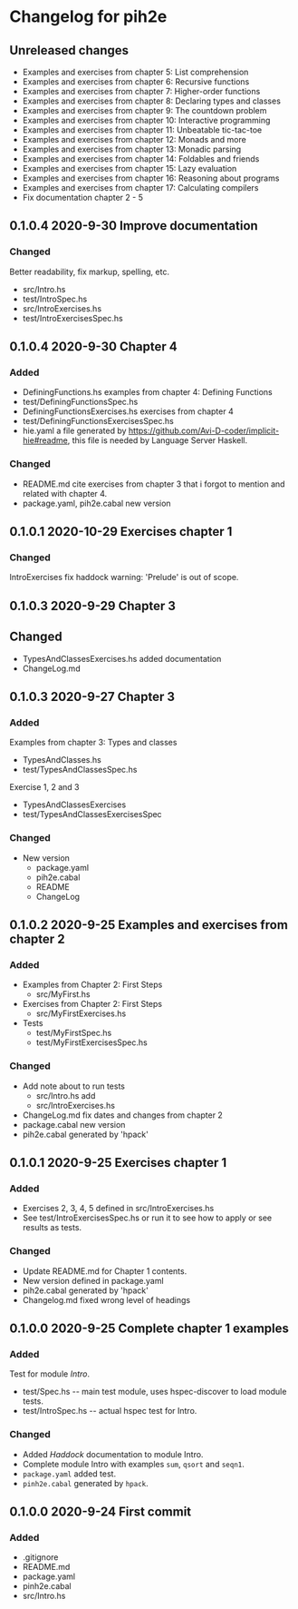 # Changelog for pih2e

## Unreleased changes

* Examples and exercises from chapter 5: List comprehension
* Examples and exercises from chapter 6: Recursive functions
* Examples and exercises from chapter 7: Higher-order functions
* Examples and exercises from chapter 8: Declaring types and classes
* Examples and exercises from chapter 9: The countdown problem
* Examples and exercises from chapter 10: Interactive programming
* Examples and exercises from chapter 11: Unbeatable tic-tac-toe
* Examples and exercises from chapter 12: Monads and more
* Examples and exercises from chapter 13: Monadic parsing
* Examples and exercises from chapter 14: Foldables and friends
* Examples and exercises from chapter 15: Lazy evaluation
* Examples and exercises from chapter 16: Reasoning about programs
* Examples and exercises from chapter 17: Calculating compilers
* Fix documentation chapter 2 - 5


## 0.1.0.4 2020-9-30 Improve documentation

### Changed

Better readability, fix markup, spelling, etc.

* src/Intro.hs
* test/IntroSpec.hs 
* src/IntroExercises.hs
* test/IntroExercisesSpec.hs

## 0.1.0.4 2020-9-30  Chapter 4

### Added

* DefiningFunctions.hs examples from chapter 4: Defining Functions
* test/DefiningFunctionsSpec.hs
* DefiningFunctionsExercises.hs exercises from chapter 4
* test/DefiningFunctionsExercisesSpec.hs
* hie.yaml a file generated by <https://github.com/Avi-D-coder/implicit-hie#readme>,
  this file is needed by Language Server Haskell.

### Changed 

* README.md cite exercises from chapter 3 that i forgot to mention and 
  related with chapter 4.
* package.yaml, pih2e.cabal new version

## 0.1.0.1 2020-10-29 Exercises chapter 1

### Changed
IntroExercises fix haddock warning: 'Prelude' is out of scope.

## 0.1.0.3 2020-9-29  Chapter 3

## Changed
* TypesAndClassesExercises.hs added documentation
* ChangeLog.md

## 0.1.0.3 2020-9-27  Chapter 3

### Added

Examples from chapter 3: Types and classes
* TypesAndClasses.hs
* test/TypesAndClassesSpec.hs

Exercise 1, 2 and 3
* TypesAndClassesExercises
* test/TypesAndClassesExercisesSpec


### Changed

* New version
  * package.yaml
  * pih2e.cabal
  * README
  * ChangeLog

## 0.1.0.2 2020-9-25 Examples and exercises from chapter 2

### Added

* Examples from Chapter 2: First Steps
  * src/MyFirst.hs
* Exercises from Chapter 2: First Steps
  * src/MyFirstExercises.hs
* Tests
  * test/MyFirstSpec.hs
  * test/MyFirstExercisesSpec.hs

### Changed

* Add note about to run tests 
  * src/Intro.hs add
  * src/IntroExercises.hs
* ChangeLog.md fix dates and changes from chapter 2
* package.cabal new version 
* pih2e.cabal generated by 'hpack'

## 0.1.0.1 2020-9-25 Exercises chapter 1

### Added

* Exercises 2, 3, 4, 5 defined in src/IntroExercises.hs
* See test/IntroExercisesSpec.hs or run it to see how
  to apply or see results as tests.

### Changed
* Update README.md for Chapter 1 contents.
* New version defined in package.yaml
* pih2e.cabal generated by 'hpack'
* Changelog.md fixed wrong level of headings

## 0.1.0.0 2020-9-25 Complete chapter 1 examples

### Added

Test for module *Intro*.
* test/Spec.hs -- main test module, uses hspec-discover to load module tests.
* test/IntroSpec.hs -- actual hspec test for Intro.

### Changed
* Added *Haddock* documentation to module Intro.
* Complete module Intro with examples `sum`, `qsort` and `seqn1`.
* `package.yaml` added test.
* `pinh2e.cabal` generated by `hpack`.


## 0.1.0.0 2020-9-24 First commit

### Added
* .gitignore
* README.md
* package.yaml
* pinh2e.cabal
* src/Intro.hs
